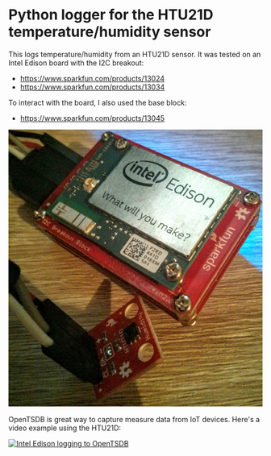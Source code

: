 # Python logger for the HTU21D temperature/humidity sensor

This logs temperature/humidity from an HTU21D sensor. It was tested on an Intel Edison board with the I2C breakout:

* <https://www.sparkfun.com/products/13024>
* <https://www.sparkfun.com/products/13034>

To interact with the board, I also used the base block:

* <https://www.sparkfun.com/products/13045>

![Edison with the HDU21D](edison_hdu21d.jpg)

OpenTSDB is great way to capture measure data from IoT devices. Here's a video example using the HTU21D:

[![Intel Edison logging to OpenTSDB](https://img.youtube.com/vi/PGFznFWoOZ4/0.jpg)](https://www.youtube.com/watch?v=PGFznFWoOZ4)
